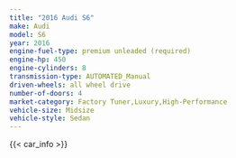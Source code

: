 ```yaml
---
title: "2016 Audi S6"
make: Audi
model: S6
year: 2016
engine-fuel-type: premium unleaded (required)
engine-hp: 450
engine-cylinders: 8
transmission-type: AUTOMATED_Manual
driven-wheels: all wheel drive
number-of-doors: 4
market-category: Factory Tuner,Luxury,High-Performance
vehicle-size: Midsize
vehicle-style: Sedan
---
```


{{< car_info >}}
